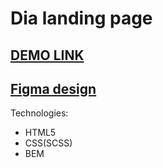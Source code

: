 # Dia landing page

[DEMO LINK](https://yaroslavmakarov.github.io/layout_dia/)
---
[Figma design](https://www.figma.com/file/vhfzZ7SqWGkMGd5iCDdBCy/Air-(formerly-Dia)?node-id=0%3A1)
---

Technologies:
* HTML5
* CSS(SCSS)
* BEM
